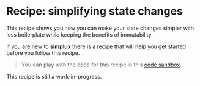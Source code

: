 # Recipe: simplifying state changes

This recipe shows you how you can make your state changes simpler with less boilerplate while keeping the benefits of immutability.

If you are new to **simplux** there is [a recipe](../getting-started#readme) that will help you get started before you follow this recipe.

> You can play with the code for this recipe in this [code sandbox](https://codesandbox.io/s/github/MrWolfZ/simplux/tree/master/recipes/basics/simplifying-state-changes).

This recipe is still a work-in-progress.
